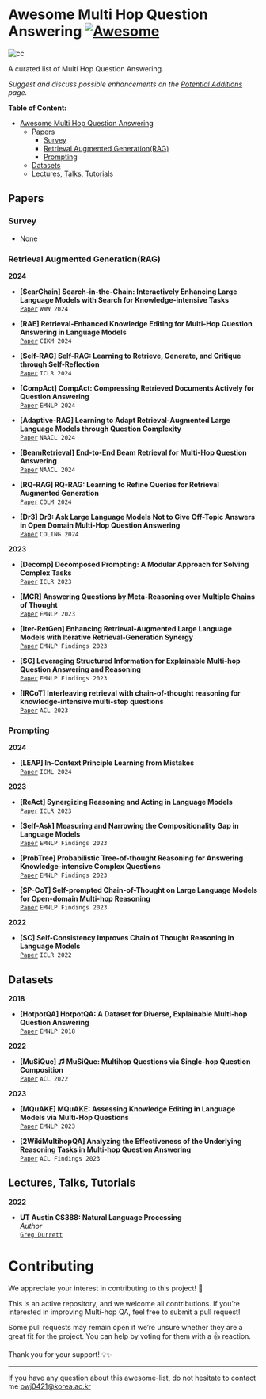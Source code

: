 # Awesome Multi Hop Question Answering [![Awesome](https://awesome.re/badge.svg)](https://awesome.re)

![cc](https://github.com/coree/awesome-multi-hop-qa/assets/)

A curated list of Multi Hop Question Answering.

*Suggest and discuss possible enhancements on the [Potential Additions](https://github.com/owj0421/awesome-multi-hop-qa/discussions/1) page.*

**Table of Content:**
- [Awesome Multi Hop Question Answering](#awesome-multi-hop-qa)
  - [Papers](#papers)
    - [Survey](#survey)
    - [Retrieval Augmented Generation(RAG)](#retrieval-augmented-generation)
    - [Prompting](#prompting)
  - [Datasets](#datasets)
  - [Lectures, Talks, Tutorials](#lectures-talks-tutorials)

## Papers

<!-- Template
- **Title**  
  [`Paper`](Link) `Conference`
-->

### Survey

- None

### Retrieval Augmented Generation(RAG)

**2024**

- **[SearChain] Search-in-the-Chain: Interactively Enhancing Large Language Models with Search for Knowledge-intensive Tasks**  
  [`Paper`](Link) `WWW 2024`

- **[RAE] Retrieval-Enhanced Knowledge Editing for Multi-Hop Question Answering in Language Models**  
  [`Paper`](Link) `CIKM 2024`

- **[Self-RAG] Self-RAG: Learning to Retrieve, Generate, and Critique through Self-Reflection**  
  [`Paper`](Link) `ICLR 2024`

- **[CompAct] CompAct: Compressing Retrieved Documents Actively for Question Answering**  
  [`Paper`](Link) `EMNLP 2024`

- **[Adaptive-RAG] Learning to Adapt Retrieval-Augmented Large Language Models through Question Complexity**  
  [`Paper`](Link) `NAACL 2024`

- **[BeamRetrieval] End-to-End Beam Retrieval for Multi-Hop Question Answering**  
  [`Paper`](Link) `NAACL 2024`

- **[RQ-RAG] RQ-RAG: Learning to Refine Queries for Retrieval Augmented Generation**  
  [`Paper`](Link) `COLM 2024`

- **[Dr3] Dr3: Ask Large Language Models Not to Give Off-Topic Answers in Open Domain Multi-Hop Question Answering**  
  [`Paper`](Link) `COLING 2024`

**2023**

- **[Decomp] Decomposed Prompting: A Modular Approach for Solving Complex Tasks**  
  [`Paper`](Link) `ICLR 2023`

- **[MCR] Answering Questions by Meta-Reasoning over Multiple Chains of Thought**  
  [`Paper`](Link) `EMNLP 2023`

- **[Iter-RetGen] Enhancing Retrieval-Augmented Large Language Models with Iterative Retrieval-Generation Synergy**  
  [`Paper`](Link) `EMNLP Findings 2023`

- **[SG] Leveraging Structured Information for Explainable Multi-hop Question Answering and Reasoning**  
  [`Paper`](Link) `EMNLP Findings 2023`

- **[IRCoT] Interleaving retrieval with chain-of-thought reasoning for knowledge-intensive multi-step questions**  
  [`Paper`](Link) `ACL 2023`

### Prompting

**2024**

- **[LEAP] In-Context Principle Learning from Mistakes**  
  [`Paper`](Link) `ICML 2024`

**2023**

- **[ReAct] Synergizing Reasoning and Acting in Language Models**  
  [`Paper`](Link) `ICLR 2023`

- **[Self-Ask] Measuring and Narrowing the Compositionality Gap in Language Models**  
  [`Paper`](Link) `EMNLP Findings 2023`

- **[ProbTree] Probabilistic Tree-of-thought Reasoning for Answering Knowledge-intensive Complex Questions**  
  [`Paper`](Link) `EMNLP Findings 2023`

- **[SP-CoT] Self-prompted Chain-of-Thought on Large Language Models for Open-domain Multi-hop Reasoning**  
  [`Paper`](Link) `EMNLP Findings 2023`

**2022**

- **[SC] Self-Consistency Improves Chain of Thought Reasoning in Language Models**  
  [`Paper`](Link) `ICLR 2022`

## Datasets

**2018**

- **[HotpotQA] HotpotQA: A Dataset for Diverse, Explainable Multi-hop Question Answering**  
  [`Paper`](https://aclanthology.org/D18-1259.pdf) `EMNLP 2018`

**2022**

- **[MuSiQue] ♫ MuSiQue: Multihop Questions via Single-hop Question Composition**  
  [`Paper`](https://aclanthology.org/2022.tacl-1.31/) `ACL 2022`

**2023**

- **[MQuAKE] MQuAKE: Assessing Knowledge Editing in Language Models via Multi-Hop Questions**  
  [`Paper`](https://arxiv.org/abs/2305.14795) `EMNLP 2023`
  
- **[2WikiMultihopQA] Analyzing the Effectiveness of the Underlying Reasoning Tasks in Multi-hop Question Answering**  
  [`Paper`](https://aclanthology.org/2023.findings-eacl.87/) `ACL Findings 2023`



## Lectures, Talks, Tutorials

<!-- Template
- **Title**
  *Author*  
  [`Video`](Link)
-->

**2022**

- **UT Austin CS388: Natural Language Processing**  
  *Author*  
  [`Greg Durrett`](https://www.youtube.com/watch?v=jpRwa2iE_z8)


# Contributing

We appreciate your interest in contributing to this project! 🚀

This is an active repository, and we welcome all contributions. If you’re interested in improving Multi-hop QA, feel free to submit a pull request!

Some pull requests may remain open if we’re unsure whether they are a great fit for the project. You can help by voting for them with a 👍 reaction.

Thank you for your support! 💡✨

---

If you have any question about this awesome-list, do not hesitate to contact me owj0421@korea.ac.kr